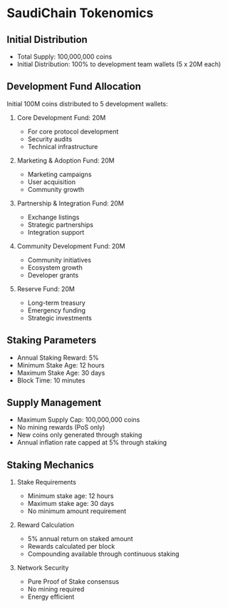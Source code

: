 # SaudiChain Tokenomics

## Initial Distribution

- Total Supply: 100,000,000 coins
- Initial Distribution: 100% to development team wallets (5 x 20M each)

## Development Fund Allocation

Initial 100M coins distributed to 5 development wallets:
1. Core Development Fund: 20M
   - For core protocol development
   - Security audits
   - Technical infrastructure

2. Marketing & Adoption Fund: 20M
   - Marketing campaigns
   - User acquisition
   - Community growth

3. Partnership & Integration Fund: 20M
   - Exchange listings
   - Strategic partnerships
   - Integration support

4. Community Development Fund: 20M
   - Community initiatives
   - Ecosystem growth
   - Developer grants

5. Reserve Fund: 20M
   - Long-term treasury
   - Emergency funding
   - Strategic investments

## Staking Parameters

- Annual Staking Reward: 5%
- Minimum Stake Age: 12 hours
- Maximum Stake Age: 30 days
- Block Time: 10 minutes

## Supply Management

- Maximum Supply Cap: 100,000,000 coins
- No mining rewards (PoS only)
- New coins only generated through staking
- Annual inflation rate capped at 5% through staking

## Staking Mechanics

1. Stake Requirements
   - Minimum stake age: 12 hours
   - Maximum stake age: 30 days
   - No minimum amount requirement

2. Reward Calculation
   - 5% annual return on staked amount
   - Rewards calculated per block
   - Compounding available through continuous staking

3. Network Security
   - Pure Proof of Stake consensus
   - No mining required
   - Energy efficient